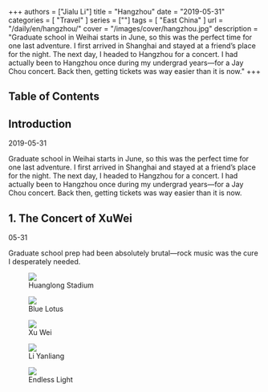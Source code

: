 +++
authors = ["Jialu Li"]
title = "Hangzhou"
date = "2019-05-31"
categories = [
    "Travel"
]
series = [""]
tags = [
    "East China"
]
url = "/daily/en/hangzhou/"
cover = "/images/cover/hangzhou.jpg"
description = "Graduate school in Weihai starts in June, so this was the perfect time for one last adventure. I first arrived in Shanghai and stayed at a friend’s place for the night. The next day, I headed to Hangzhou for a concert. I had actually been to Hangzhou once during my undergrad years—for a Jay Chou concert. Back then, getting tickets was way easier than it is now."
+++
<!DOCTYPE html>
<html lang="en">
<head>
    <meta charset="UTF-8">
    <meta name="viewport" content="width=device-width, initial-scale=1.0">
    <link rel="stylesheet" href="/assets/css/styles.css">
    <script src="/assets/js/toc.js"></script>
</head>
<body>
    <article>
        <nav>
            <h2>Table of Contents</h2>
            <ul id="toc">
                <!-- TOC items will be dynamically generated here -->
            </ul>
        </nav>
        <section>
            <h2>Introduction</h2>
            <p>2019-05-31</p>
            <p>Graduate school in Weihai starts in June, so this was the perfect time for one last adventure. I first arrived in Shanghai and stayed at a friend’s place for the night. The next day, I headed to Hangzhou for a concert. I had actually been to Hangzhou once during my undergrad years—for a Jay Chou concert. Back then, getting tickets was way easier than it is now.</p>
        </section>
        <section>
            <h2>1. The Concert of XuWei</h2>
            <p>05-31 <i class="fas fa-sun"></i></p>
            <p>Graduate school prep had been absolutely brutal—rock music was the cure I desperately needed.</p>
            <div class="container">
                <div class="image">
                    <figure>
                        <a data-fancybox="gallery" href="https://cdn.heirenlop.com/daily-record/hangzhou1.png">
                            <img src="https://cdn.heirenlop.com/daily-record/hangzhou1.png" loading="lazy">
                        </a>
                        <figcaption>Huanglong Stadium</figcaption>
                    </figure>
                </div>
            </div>
        </section>
        <section>
            <div class="container">
                <div class="image">
                    <figure>
                        <a data-fancybox="gallery" href="https://cdn.heirenlop.com/daily-record/hangzhou2.png">
                            <img src="https://cdn.heirenlop.com/daily-record/hangzhou2.png" loading="lazy">
                        </a>
                        <figcaption>Blue Lotus</figcaption>
                    </figure>
                </div>
                <div class="image">
                    <figure>
                        <a data-fancybox="gallery" href="https://cdn.heirenlop.com/daily-record/hangzhou3.png">
                            <img src="https://cdn.heirenlop.com/daily-record/hangzhou3.png" loading="lazy">
                        </a>
                        <figcaption>Xu Wei</figcaption>
                    </figure>
                </div>
                <div class="image">
                    <figure>
                        <a data-fancybox="gallery" href="https://cdn.heirenlop.com/daily-record/hangzhou4.png">
                            <img src="https://cdn.heirenlop.com/daily-record/hangzhou4.png" loading="lazy">
                        </a>
                        <figcaption>Li Yanliang</figcaption>
                    </figure>
                </div>
            </div>
        </section>
        <section>
            <div class="container">
                <div class="image">
                    <figure>
                        <a data-fancybox="gallery" href="https://cdn.heirenlop.com/daily-record/hangzhou5.png">
                            <img src="https://cdn.heirenlop.com/daily-record/hangzhou5.png" loading="lazy">
                        </a>
                        <figcaption>Endless Light</figcaption>
                    </figure>
                </div>
            </div>
        </section>
    </article>
</body>
</html>
